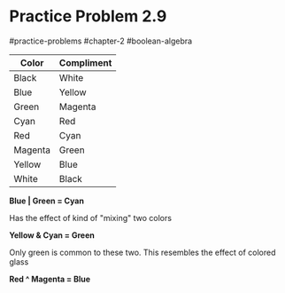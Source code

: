 # Practice Problem 2.9
#practice-problems #chapter-2 #boolean-algebra 

| Color   | Compliment |
| ------- | ---------- |
| Black   | White      |
| Blue    | Yellow     |
| Green   | Magenta    |
| Cyan    | Red        |
| Red     | Cyan       |
| Magenta | Green      |
| Yellow  | Blue       |
| White   | Black      |

**Blue | Green = Cyan**

Has the effect of kind of "mixing" two colors

**Yellow & Cyan = Green**

Only green is common to these two.
This resembles the effect of colored glass

**Red ^ Magenta = Blue**


